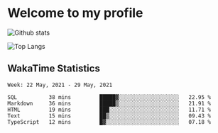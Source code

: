 # Welcome to my profile

![Github stats](https://github-readme-stats.vercel.app/api?username=xinthose&show_icons=true&theme=radical&count_private=true)

![Top Langs](https://github-readme-stats.vercel.app/api/top-langs/?username=xinthose)

## WakaTime Statistics
<!--START_SECTION:waka-->
```text
Week: 22 May, 2021 - 29 May, 2021

SQL          38 mins         █████▓░░░░░░░░░░░░░░░░░░░   22.95 % 
Markdown     36 mins         █████▒░░░░░░░░░░░░░░░░░░░   21.91 % 
HTML         19 mins         ███░░░░░░░░░░░░░░░░░░░░░░   11.71 % 
Text         15 mins         ██▒░░░░░░░░░░░░░░░░░░░░░░   09.43 % 
TypeScript   12 mins         █▓░░░░░░░░░░░░░░░░░░░░░░░   07.18 % 
```
<!--END_SECTION:waka-->
